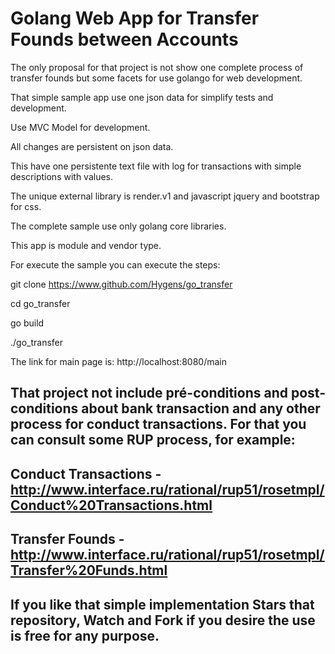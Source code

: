 # Golang Web App for Transfer Founds between Accounts

The only proposal for that project is not show one complete process of transfer founds 
but some facets for use golango for web development.

That simple sample app use one json data for simplify tests and development.

Use MVC Model for development.

All changes are persistent on json data.

This have one persistente text file with log for transactions with simple
descriptions with values.

The unique external library is render.v1 and javascript jquery and bootstrap for css.

The complete sample use only golang core libraries.

This app is module and vendor type.

For execute the sample you can execute the steps:

git clone https://www.github.com/Hygens/go_transfer

cd go_transfer

go build

./go_transfer

The link for main page is:
http://localhost:8080/main

## That project not include pré-conditions and post-conditions about bank transaction and any other process for conduct transactions. For that you can consult some RUP process, for example: 

## Conduct Transactions - http://www.interface.ru/rational/rup51/rosetmpl/Conduct%20Transactions.html
## Transfer Founds - http://www.interface.ru/rational/rup51/rosetmpl/Transfer%20Funds.html

## If you like that simple implementation Stars that repository, Watch and Fork if you desire the use is free for any purpose.
